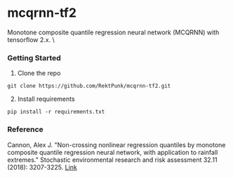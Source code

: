 # mcqrnn-tf2
Monotone composite quantile regression neural network (MCQRNN) with tensorflow 2.x. \

### Getting Started
1. Clone the repo
```
git clone https://github.com/RektPunk/mcqrnn-tf2.git
```

2. Install requirements
```
pip install -r requirements.txt
```


### Reference
Cannon, Alex J. "Non-crossing nonlinear regression quantiles by monotone composite quantile regression neural network, with application to rainfall extremes." Stochastic environmental research and risk assessment 32.11 (2018): 3207-3225. [Link](https://link.springer.com/content/pdf/10.1007/s00477-018-1573-6.pdf)
  
